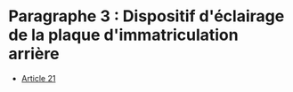 # Paragraphe 3 : Dispositif d'éclairage de la plaque d'immatriculation arrière

- [Article 21](article-21.md)
